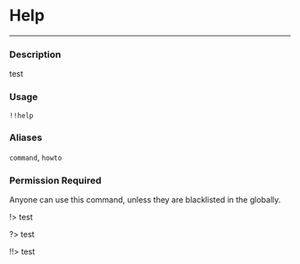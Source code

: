 # Help
---
### Description
test
### Usage
```
!!help 
```
### Aliases
`command`, `howto`
### Permission Required
Anyone can use this command, unless they are blacklisted in the globally.

!> test

?> test
 
!!> test
